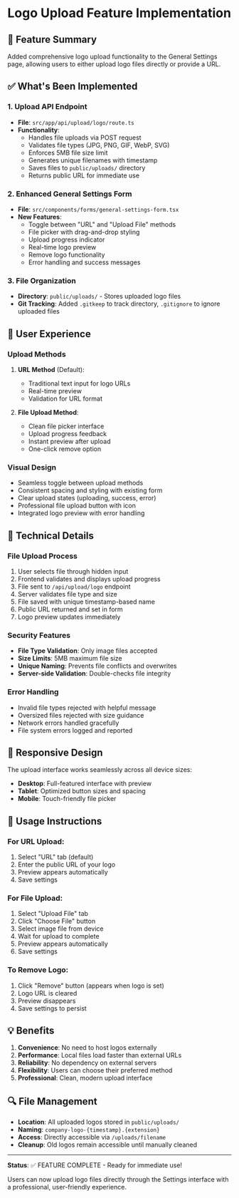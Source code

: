 # Logo Upload Feature Implementation

## 🎯 Feature Summary

Added comprehensive logo upload functionality to the General Settings page, allowing users to either upload logo files directly or provide a URL.

## ✅ What's Been Implemented

### 1. Upload API Endpoint
- **File**: `src/app/api/upload/logo/route.ts`
- **Functionality**:
  - Handles file uploads via POST request
  - Validates file types (JPG, PNG, GIF, WebP, SVG)
  - Enforces 5MB file size limit
  - Generates unique filenames with timestamp
  - Saves files to `public/uploads/` directory
  - Returns public URL for immediate use

### 2. Enhanced General Settings Form
- **File**: `src/components/forms/general-settings-form.tsx`
- **New Features**:
  - Toggle between "URL" and "Upload File" methods
  - File picker with drag-and-drop styling
  - Upload progress indicator
  - Real-time logo preview
  - Remove logo functionality
  - Error handling and success messages

### 3. File Organization
- **Directory**: `public/uploads/` - Stores uploaded logo files
- **Git Tracking**: Added `.gitkeep` to track directory, `.gitignore` to ignore uploaded files

## 🎨 User Experience

### Upload Methods
1. **URL Method** (Default):
   - Traditional text input for logo URLs
   - Real-time preview
   - Validation for URL format

2. **File Upload Method**:
   - Clean file picker interface
   - Upload progress feedback
   - Instant preview after upload
   - One-click remove option

### Visual Design
- Seamless toggle between upload methods
- Consistent spacing and styling with existing form
- Clear upload states (uploading, success, error)
- Professional file upload button with icon
- Integrated logo preview with error handling

## 🔧 Technical Details

### File Upload Process
1. User selects file through hidden input
2. Frontend validates and displays upload progress
3. File sent to `/api/upload/logo` endpoint
4. Server validates file type and size
5. File saved with unique timestamp-based name
6. Public URL returned and set in form
7. Logo preview updates immediately

### Security Features
- **File Type Validation**: Only image files accepted
- **Size Limits**: 5MB maximum file size
- **Unique Naming**: Prevents file conflicts and overwrites
- **Server-side Validation**: Double-checks file integrity

### Error Handling
- Invalid file types rejected with helpful message
- Oversized files rejected with size guidance
- Network errors handled gracefully
- File system errors logged and reported

## 📱 Responsive Design

The upload interface works seamlessly across all device sizes:
- **Desktop**: Full-featured interface with preview
- **Tablet**: Optimized button sizes and spacing
- **Mobile**: Touch-friendly file picker

## 🚀 Usage Instructions

### For URL Upload:
1. Select "URL" tab (default)
2. Enter the public URL of your logo
3. Preview appears automatically
4. Save settings

### For File Upload:
1. Select "Upload File" tab
2. Click "Choose File" button
3. Select image file from device
4. Wait for upload to complete
5. Preview appears automatically
6. Save settings

### To Remove Logo:
1. Click "Remove" button (appears when logo is set)
2. Logo URL is cleared
3. Preview disappears
4. Save settings to persist

## 💡 Benefits

1. **Convenience**: No need to host logos externally
2. **Performance**: Local files load faster than external URLs
3. **Reliability**: No dependency on external servers
4. **Flexibility**: Users can choose their preferred method
5. **Professional**: Clean, modern upload interface

## 🔍 File Management

- **Location**: All uploaded logos stored in `public/uploads/`
- **Naming**: `company-logo-{timestamp}.{extension}`
- **Access**: Directly accessible via `/uploads/filename`
- **Cleanup**: Old logos remain accessible until manually cleaned

---

**Status**: ✅ FEATURE COMPLETE - Ready for immediate use!

Users can now upload logo files directly through the Settings interface with a professional, user-friendly experience. 